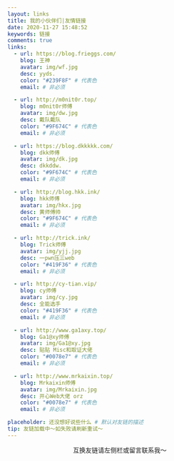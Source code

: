 ```yaml
---
layout: links
title: 我的小伙伴们|友情链接
date: 2020-11-27 15:48:52
keywords: 链接
comments: true
links:
  - url: https://blog.frieggs.com/
    blog: 王神
    avatar: img/wf.jpg
    desc: yyds.
    color: "#239F8F" # 代表色
    email: # 非必须

  - url: http://m0nit0r.top/
    blog: m0nit0r师傅
    avatar: img/dw.jpg
    desc: 戴队戴队
    color: "#9F674C" # 代表色
    email: # 非必须

  - url: https://blog.dkkkkk.com/
    blog: dkk师傅
    avatar: img/dk.jpg
    desc: dkkddw.
    color: "#9F674C" # 代表色
    email: # 非必须

  - url: http://blog.hkk.ink/
    blog: hkk师傅
    avatar: img/hkx.jpg
    desc: 黄师傅帅
    color: "#9F674C" # 代表色
    email: # 非必须

  - url: http://trick.ink/
    blog: Trick师傅
    avatar: img/yjj.jpg
    desc: 一pwn压三web
    color: "#419F36" # 代表色
    email: # 非必须

  - url: http://cy-tian.vip/
    blog: cy师傅
    avatar: img/cy.jpg
    desc: 全能选手
    color: "#419F36" # 代表色
    email: # 非必须

  - url: http://www.ga1axy.top/
    blog: Ga1@xy师傅
    avatar: img/Ga1@xy.jpg
    desc: 贴贴 Misc和取证大佬
    color: "#0078e7" # 代表色
    email: # 非必须

  - url: http://www.mrkaixin.top/
    blog: Mrkaixin师傅
    avatar: img/Mrkaixin.jpg
    desc: 开心Web大佬 orz
    color: "#0078e7" # 代表色
    email: # 非必须

placeholder: 还没想好说些什么 # 默认对友链的描述
tip: 友链加载中～如失败请刷新重试～
---
```


<p align="center">互换友链请左侧栏或留言联系我～</p>